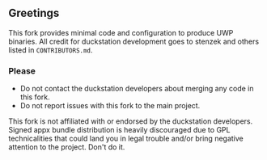 ## Greetings
This fork provides minimal code and configuration to produce UWP binaries.  All credit for duckstation development goes to stenzek and others listed in `CONTRIBUTORS.md`. 

### Please
- Do not contact the duckstation developers about merging any code in this fork.
- Do not report issues with this fork to the main project.


This fork is not affiliated with or endorsed by the duckstation developers.  Signed appx bundle distribution is heavily discouraged due to GPL technicalities that could land you in legal trouble and/or bring negative attention to the project. Don't do it.

